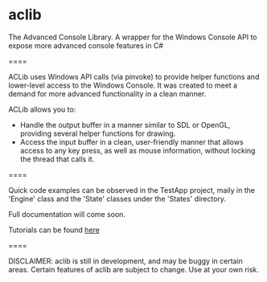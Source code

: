 aclib
=====

The Advanced Console Library. A wrapper for the Windows Console API to expose more advanced console features in C#

====

ACLib uses Windows API calls (via pinvoke) to provide helper functions and lower-level access to the Windows Console. It was created to meet a demand for more advanced functionality in a clean manner.

ACLib allows you to:

  * Handle the output buffer in a manner similar to SDL or OpenGL, providing several helper functions for drawing.
  * Access the input buffer in a clean, user-friendly manner that allows access to any key press, as well as mouse information, without locking the thread that calls it.

====

Quick code examples can be observed in the TestApp project, maily in the 'Engine' class and the 'State' classes under the 'States' directory.

Full documentation will come soon.

Tutorials can be found [here](http://rvicebreaker.blogspot.com/)

====

DISCLAIMER: aclib is still in development, and may be buggy in certain areas. Certain features of aclib are subject to change. Use at your own risk.
